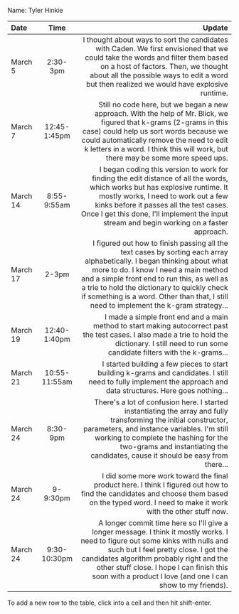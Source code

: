Name: Tyler Hinkie

| Date     |     Time      |                                                                                                                                                                                                                                                                                                                                                   Update |
|:---------|:-------------:|---------------------------------------------------------------------------------------------------------------------------------------------------------------------------------------------------------------------------------------------------------------------------------------------------------------------------------------------------------:|
| March 5  |   2:30-3pm    |                                                                                      I thought about ways to sort the candidates with Caden. We first envisioned that we could take the words and filter them based on a host of factors. Then, we thought about all the possible ways to edit a word but then realized we would have explosive runtime. |
| March 7  | 12:45-1:45pm  |                                                           Still no code here, but we began a new approach. With the help of Mr. Blick, we figured that k-grams (2-grams in this case) could help us sort words because we could automatically remove the need to edit k letters in a word. I think this will work, but there may be some more speed ups. |
| March 14 |  8:55-9:55am  |                                            I began coding this version to work for finding the edit distance of all the words, which works but has explosive runtime. It mostly works, I need to work out a few kinks before it passes all the test cases. Once I get this done, I'll implement the input stream and begin working on a faster approach. |
| March 17 |     2-3pm     | I figured out how to finish passing all the text cases by sorting each array alphabetically. I began thinking about what more to do. I know I need a main method and a simple front end to run this, as well as a trie to hold the dictionary to quickly check if something is a word. Other than that, I still need to implement the k-gram strategy... |
| March 19 | 12:40-1:40pm  |                                                                                                                                                   I made a simple front end and a main method to start making autocorrect past the test cases. I also made a trie to hold the dictionary. I still need to run some candidate filters with the k-grams... |
| March 21 | 10:55-11:55am |                                                                                                                                                                                         I started building a few pieces to start building k-grams and candidates. I still need to fully implement the approach and data structures. Here goes nothing... |
| March 24 |   8:30-9pm    |                                                               There's a lot of confusion here. I started instantiating the array and fully transforming the initial constructor, parameters, and instance variables. I'm still working to complete the hashing for the two-grams and instantiating the candidates, cause it should be easy from there... |
| March 24 |   9-9:30pm    |                                                                                                                                                           I did some more work toward the final product here. I think I figured out how to find the candidates and choose them based on the typed word. I need to make it work with the other stuff now. |
| March 24 | 9:30-10:30pm  |                          A longer commit time here so I'll give a longer message. I think it mostly works. I need to figure out some kinks with nulls and such but I feel pretty close. I got the candidates algorithm probably right and the other stuff close. I hope I can finish this soon with a product I love (and one I can show to my friends). |


To add a new row to the table, click into a cell and then hit shift-enter.